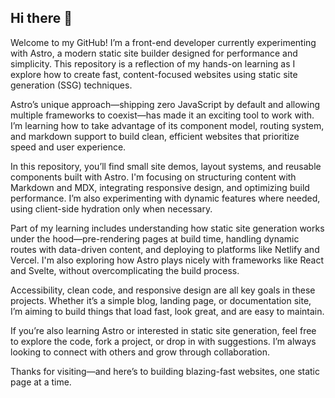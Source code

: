 ## Hi there 👋

Welcome to my GitHub! I’m a front-end developer currently experimenting with Astro, a modern static site builder designed for performance and simplicity. This repository is a reflection of my hands-on learning as I explore how to create fast, content-focused websites using static site generation (SSG) techniques.

Astro’s unique approach—shipping zero JavaScript by default and allowing multiple frameworks to coexist—has made it an exciting tool to work with. I’m learning how to take advantage of its component model, routing system, and markdown support to build clean, efficient websites that prioritize speed and user experience.

In this repository, you’ll find small site demos, layout systems, and reusable components built with Astro. I'm focusing on structuring content with Markdown and MDX, integrating responsive design, and optimizing build performance. I’m also experimenting with dynamic features where needed, using client-side hydration only when necessary.

Part of my learning includes understanding how static site generation works under the hood—pre-rendering pages at build time, handling dynamic routes with data-driven content, and deploying to platforms like Netlify and Vercel. I'm also exploring how Astro plays nicely with frameworks like React and Svelte, without overcomplicating the build process.

Accessibility, clean code, and responsive design are all key goals in these projects. Whether it’s a simple blog, landing page, or documentation site, I’m aiming to build things that load fast, look great, and are easy to maintain.

If you’re also learning Astro or interested in static site generation, feel free to explore the code, fork a project, or drop in with suggestions. I’m always looking to connect with others and grow through collaboration.

Thanks for visiting—and here’s to building blazing-fast websites, one static page at a time.



